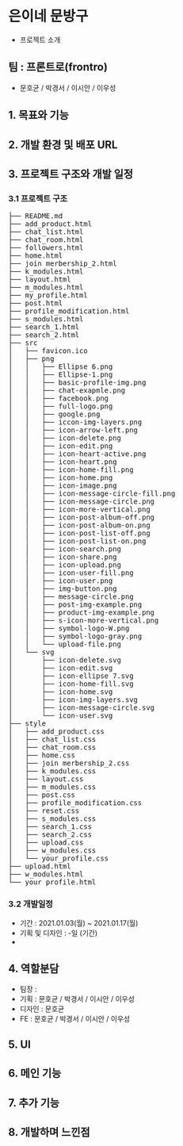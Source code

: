 # 은이네 문방구
- 프로젝트 소개 


## 팀 : 프론트로(frontro)
- 문호균 / 박경서 / 이시안 / 이우성


## 1. 목표와 기능


## 2. 개발 환경 및 배포 URL


## 3. 프로젝트 구조와 개발 일정
  ### 3.1 프로젝트 구조
<pre>
├── README.md
├── add_product.html
├── chat_list.html
├── chat_room.html
├── followers.html
├── home.html
├── join merbership_2.html
├── k_modules.html
├── layout.html
├── m_modules.html
├── my_profile.html
├── post.html
├── profile_modification.html
├── s_modules.html
├── search_1.html
├── search_2.html
├── src
│   ├── favicon.ico
│   ├── png
│   │   ├── Ellipse 6.png
│   │   ├── Ellipse-1.png
│   │   ├── basic-profile-img.png
│   │   ├── chat-exapmle.png
│   │   ├── facebook.png
│   │   ├── full-logo.png
│   │   ├── google.png
│   │   ├── iccon-img-layers.png
│   │   ├── icon-arrow-left.png
│   │   ├── icon-delete.png
│   │   ├── icon-edit.png
│   │   ├── icon-heart-active.png
│   │   ├── icon-heart.png
│   │   ├── icon-home-fill.png
│   │   ├── icon-home.png
│   │   ├── icon-image.png
│   │   ├── icon-message-circle-fill.png
│   │   ├── icon-message-circle.png
│   │   ├── icon-more-vertical.png
│   │   ├── icon-post-album-off.png
│   │   ├── icon-post-album-on.png
│   │   ├── icon-post-list-off.png
│   │   ├── icon-post-list-on.png
│   │   ├── icon-search.png
│   │   ├── icon-share.png
│   │   ├── icon-upload.png
│   │   ├── icon-user-fill.png
│   │   ├── icon-user.png
│   │   ├── img-button.png
│   │   ├── message-circle.png
│   │   ├── post-img-example.png
│   │   ├── product-img-example.png
│   │   ├── s-icon-more-vertical.png
│   │   ├── symbol-logo-W.png
│   │   ├── symbol-logo-gray.png
│   │   └── upload-file.png
│   └── svg
│       ├── icon-delete.svg
│       ├── icon-edit.svg
│       ├── icon-ellipse 7.svg
│       ├── icon-home-fill.svg
│       ├── icon-home.svg
│       ├── icon-img-layers.svg
│       ├── icon-message-circle.svg
│       └── icon-user.svg
├── style
│   ├── add_product.css
│   ├── chat_list.css
│   ├── chat_room.css
│   ├── home.css
│   ├── join merbership_2.css
│   ├── k_modules.css
│   ├── layout.css
│   ├── m_modules.css
│   ├── post.css
│   ├── profile_modification.css
│   ├── reset.css
│   ├── s_modules.css
│   ├── search_1.css
│   ├── search_2.css
│   ├── upload.css
│   ├── w_modules.css
│   └── your_profile.css
├── upload.html
├── w_modules.html
└── your_profile.html
</pre>


  ### 3.2 개발일정
  - 기간 : 2021.01.03(월) ~ 2021.01.17(월)
  - 기획 및 디자인 : -일 (기간)
  - 

## 4. 역할분담
- 팀장 : 
- 기획 : 문호균 / 박경서 / 이시안 / 이우성
- 디자인 : 문호균
- FE : 문호균 / 박경서 / 이시안 / 이우성


## 5. UI


## 6. 메인 기능


## 7. 추가 기능


## 8. 개발하며 느낀점
